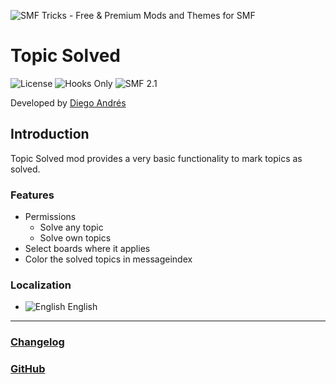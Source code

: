 ![SMF Tricks - Free & Premium Mods and Themes for SMF](https://smftricks.com/logos/logo.png)

# Topic Solved
![License](https://img.shields.io/badge/License-MIT-248049) ![Hooks Only](https://img.shields.io/badge/Hooks%20Only-Yes-6041a3) ![SMF 2.1](https://img.shields.io/badge/SMF-2.1-3f73a0)

Developed by [Diego Andrés](https://github.com/DiegoAndresCortes)

## Introduction
Topic Solved mod provides a very basic functionality to mark topics as solved.

### Features
- Permissions
  - Solve any topic
  - Solve own topics
- Select boards where it applies
- Color the solved topics in messageindex

### Localization
- ![English](https://www.simplemachines.org/site_images/lang/english.gif) English
---
### [Changelog](https://github.com/SMFTricks/Topic-Solved/blob/main/CHANGELOG.md)
### [GitHub](https://github.com/SMFTricks/Topic-Solved)